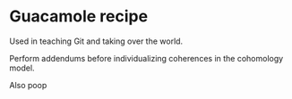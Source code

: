 # Guacamole recipe

Used in teaching Git and taking over the world.

Perform addendums before individualizing coherences in the cohomology model.

Also poop
